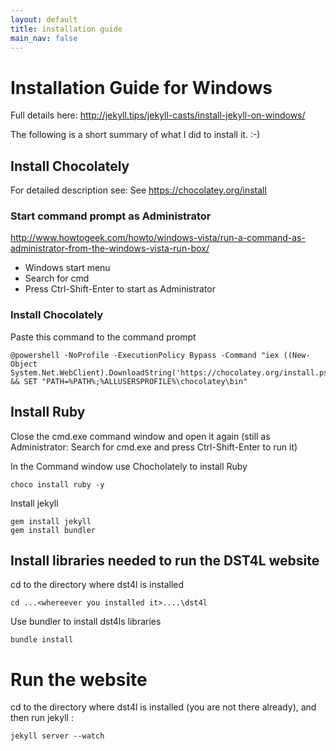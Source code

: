 ```yaml
---
layout: default
title: installation guide 
main_nav: false
---
```


# Installation Guide for Windows

Full details here: http://jekyll.tips/jekyll-casts/install-jekyll-on-windows/

The following is a short summary of what I did to install it. :-)


## Install Chocolately

For detailed description see: See <https://chocolatey.org/install>

### Start command prompt as Administrator

<http://www.howtogeek.com/howto/windows-vista/run-a-command-as-administrator-from-the-windows-vista-run-box/>

* Windows start menu
* Search for cmd
* Press Ctrl-Shift-Enter to start as Administrator

### Install Chocolately

Paste this command to the command prompt

    @powershell -NoProfile -ExecutionPolicy Bypass -Command "iex ((New-Object System.Net.WebClient).DownloadString('https://chocolatey.org/install.ps1'))" && SET "PATH=%PATH%;%ALLUSERSPROFILE%\chocolatey\bin"


## Install Ruby

Close the cmd.exe command window and open it again (still as Administrator: Search for cmd.exe and press Ctrl-Shift-Enter to run it)

In the Command window use Chocholately to install Ruby

    choco install ruby -y

Install jekyll

    gem install jekyll
    gem install bundler

## Install libraries needed to run the DST4L website

cd to the directory where dst4l is installed

    cd ...<whereever you installed it>....\dst4l

Use bundler to install dst4ls libraries

    bundle install


# Run the website

cd to the directory where dst4l is installed (you are not there already), and then run jekyll :

    jekyll server --watch
